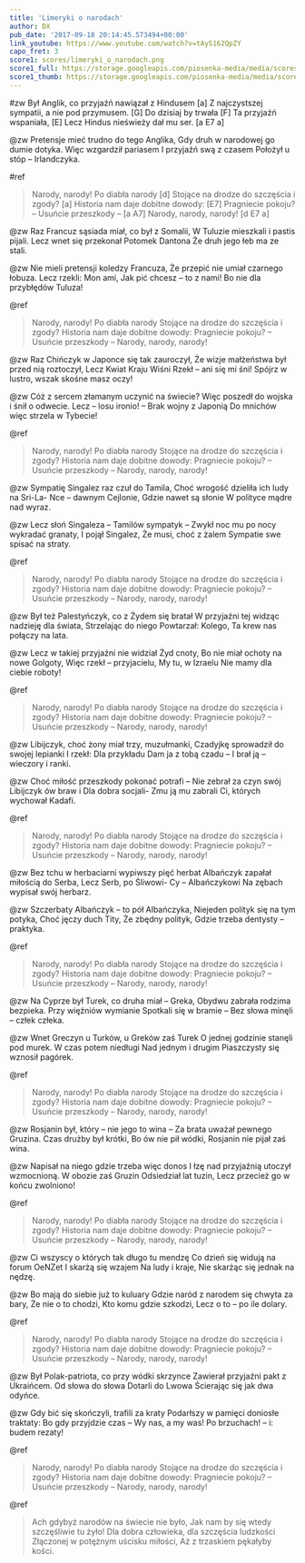 ```yaml
---
title: 'Limeryki o narodach'
author: DX
pub_date: '2017-09-18 20:14:45.573494+00:00'
link_youtube: https://www.youtube.com/watch?v=tAyS162QpZY
capo_fret: 3
score1: scores/limeryki_o_narodach.png
score1_full: https://storage.googleapis.com/piosenka-media/media/scores/limeryki_o_narodach.png
score1_thumb: https://storage.googleapis.com/piosenka-media/media/scores/limeryki_o_narodach.png.180x0_q85_upscale.png
---
```


#zw
Był Anglik, co przyjaźń nawiązał z Hindusem [a]
Z najczystszej sympatii, a nie pod przymusem. [G]
Do dzisiaj by trwała [F]
Ta przyjaźń wspaniała, [E]
Lecz Hindus nieświeży dał mu ser. [a E7 a]

@zw
Pretensje mieć trudno do tego Anglika,
Gdy druh w narodowej go dumie dotyka.
Więc wzgardził pariasem
I przyjaźń swą z czasem
Położył u stóp – Irlandczyka.

#ref
>Narody, narody! Po diabła narody [d]
>Stojące na drodze do szczęścia i zgody? [a]
>Historia nam daje dobitne dowody: [E7]
>Pragniecie pokoju? – Usuńcie przeszkody – [a A7]
>Narody, narody, narody! [d E7 a]

@zw
Raz Francuz sąsiada miał, co był z Somalii,
W Tuluzie mieszkali i pastis pijali.
Lecz wnet się przekonał
Potomek Dantona
Że druh jego łeb ma ze stali.

@zw
Nie mieli pretensji koledzy Francuza,
Że przepić nie umiał czarnego łobuza.
Lecz rzekli: Mon ami,
Jak pić chcesz – to z nami!
Bo nie dla przybłędów Tuluza!

@ref
>Narody, narody! Po diabła narody
>Stojące na drodze do szczęścia i zgody?
>Historia nam daje dobitne dowody:
>Pragniecie pokoju? – Usuńcie przeszkody –
>Narody, narody, narody!

@zw
Raz Chińczyk w Japonce się tak zauroczył,
Że wizje małżeństwa był przed nią roztoczył,
Lecz Kwiat Kraju Wiśni
Rzekł – ani się mi śni!
Spójrz w lustro, wszak skośne masz oczy!

@zw
Cóż z sercem złamanym uczynić na świecie?
Więc poszedł do wojska i śnił o odwecie.
Lecz – losu ironio! –
Brak wojny z Japonią
Do mnichów więc strzela w Tybecie!

@ref
>Narody, narody! Po diabła narody
>Stojące na drodze do szczęścia i zgody?
>Historia nam daje dobitne dowody:
>Pragniecie pokoju? – Usuńcie przeszkody –
>Narody, narody, narody!

@zw
Sympatię Singalez raz czuł do Tamila,
Choć wrogość dzieliła ich ludy na Sri-La-
Nce – dawnym Cejlonie,
Gdzie nawet są słonie
W polityce mądre nad wyraz.

@zw
Lecz słoń Singaleza – Tamilów sympatyk –
Zwykł noc mu po nocy wykradać granaty,
I pojął Singalez,
Że musi, choć z żalem
Sympatie swe spisać na straty.

@ref
>Narody, narody! Po diabła narody
>Stojące na drodze do szczęścia i zgody?
>Historia nam daje dobitne dowody:
>Pragniecie pokoju? – Usuńcie przeszkody –
>Narody, narody, narody!

@zw
Był też Palestyńczyk, co z Żydem się bratał
W przyjaźni tej widząc nadzieję dla świata,
Strzelając do niego
Powtarzał: Kolego,
Ta krew nas połączy na lata.

@zw
Lecz w takiej przyjaźni nie widział Żyd cnoty,
Bo nie miał ochoty na nowe Golgoty,
Więc rzekł – przyjacielu,
My tu, w Izraelu
Nie mamy dla ciebie roboty!

@ref
>Narody, narody! Po diabła narody
>Stojące na drodze do szczęścia i zgody?
>Historia nam daje dobitne dowody:
>Pragniecie pokoju? – Usuńcie przeszkody –
>Narody, narody, narody!

@zw
Libijczyk, choć żony miał trzy, muzułmanki,
Czadyjkę sprowadził do swojej lepianki
I rzekł: Dla przykładu
Dam ja z tobą czadu –
I brał ją – wieczory i ranki.

@zw
Choć miłość przeszkody pokonać potrafi –
Nie zebrał za czyn swój Libijczyk ów braw i
Dla dobra socjali-
Zmu ją mu zabrali
Ci, których wychował Kadafi.

@ref
>Narody, narody! Po diabła narody
>Stojące na drodze do szczęścia i zgody?
>Historia nam daje dobitne dowody:
>Pragniecie pokoju? – Usuńcie przeszkody –
>Narody, narody, narody!

@zw
Bez tchu w herbaciarni wypiwszy pięć herbat
Albańczyk zapałał miłością do Serba,
Lecz Serb, po Śliwowi-
Cy – Albańczykowi
Na zębach wypisał swój herbarz.

@zw
Szczerbaty Albańczyk – to pół Albańczyka,
Niejeden polityk się na tym potyka,
Choć jęczy duch Tity,
Że zbędny polityk,
Gdzie trzeba dentysty – praktyka.

@ref
>Narody, narody! Po diabła narody
>Stojące na drodze do szczęścia i zgody?
>Historia nam daje dobitne dowody:
>Pragniecie pokoju? – Usuńcie przeszkody –
>Narody, narody, narody!

@zw
Na Cyprze był Turek, co druha miał – Greka,
Obydwu zabrała rodzima bezpieka.
Przy więźniów wymianie
Spotkali się w bramie –
Bez słowa minęli – człek człeka.

@zw
Wnet Greczyn u Turków, u Greków zaś Turek
O jednej godzinie stanęli pod murek.
W czas potem niedługi
Nad jednym i drugim
Piaszczysty się wznosił pagórek.

@ref
>Narody, narody! Po diabła narody
>Stojące na drodze do szczęścia i zgody?
>Historia nam daje dobitne dowody:
>Pragniecie pokoju? – Usuńcie przeszkody –
>Narody, narody, narody!

@zw
Rosjanin był, który – nie jego to wina –
Za brata uważał pewnego Gruzina.
Czas drużby był krótki,
Bo ów nie pił wódki,
Rosjanin nie pijał zaś wina.

@zw
Napisał na niego gdzie trzeba więc donos
I łzę nad przyjaźnią utoczył wzmocnioną.
W obozie zaś Gruzin
Odsiedział lat tuzin,
Lecz przecież go w końcu zwolniono!

@ref
>Narody, narody! Po diabła narody
>Stojące na drodze do szczęścia i zgody?
>Historia nam daje dobitne dowody:
>Pragniecie pokoju? – Usuńcie przeszkody –
>Narody, narody, narody!

@zw
Ci wszyscy o których tak długo tu mendzę
Co dzień się widują na forum OeNZet
I skarżą się wzajem
Na ludy i kraje,
Nie skarżąc się jednak na nędzę.

@zw
Bo mają do siebie już to kuluary
Gdzie naród z narodem się chwyta za bary,
Że nie o to chodzi,
Kto komu gdzie szkodzi,
Lecz o to – po ile dolary.

@ref
>Narody, narody! Po diabła narody
>Stojące na drodze do szczęścia i zgody?
>Historia nam daje dobitne dowody:
>Pragniecie pokoju? – Usuńcie przeszkody –
>Narody, narody, narody!

@zw
Był Polak-patriota, co przy wódki skrzynce
Zawierał przyjaźni pakt z Ukraińcem.
Od słowa do słowa
Dotarli do Lwowa
Ścierając się jak dwa odyńce.

@zw
Gdy bić się skończyli, trafili za kraty
Podarłszy w pamięci doniosłe traktaty:
Bo gdy przyjdzie czas –
Wy nas, a my was!
Po brzuchach! – i: budem rezaty!

@ref
>Narody, narody! Po diabła narody
>Stojące na drodze do szczęścia i zgody?
>Historia nam daje dobitne dowody:
>Pragniecie pokoju? – Usuńcie przeszkody –
>Narody, narody, narody!

@ref
>Ach gdybyż narodów na świecie nie było,
>Jak nam by się wtedy szczęśliwie tu żyło!
>Dla dobra człowieka, dla szczęścia ludzkości
>Złączonej w potężnym uścisku miłości,
>Aż z trzaskiem pękałyby kości.